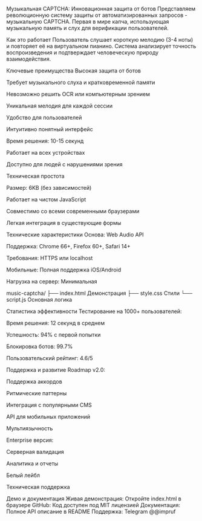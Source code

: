 Музыкальная CAPTCHA: Инновационная защита от ботов
Представляем революционную систему защиты от автоматизированных запросов - музыкальную CAPTCHA. Первая в мире капча, использующая музыкальную память и слух для верификации пользователей.

Как это работает
Пользователь слушает короткую мелодию (3-4 ноты) и повторяет её на виртуальном пианино. Система анализирует точность воспроизведения и подтверждает человеческую природу взаимодействия.

Ключевые преимущества
Высокая защита от ботов

Требует музыкального слуха и кратковременной памяти

Невозможно решить OCR или компьютерным зрением

Уникальная мелодия для каждой сессии

Удобство для пользователей

Интуитивно понятный интерфейс

Время решения: 10-15 секунд

Работает на всех устройствах

Доступно для людей с нарушениями зрения

Техническая простота

Размер: 6KB (без зависимостей)

Работает на чистом JavaScript

Совместимо со всеми современными браузерами

Легкая интеграция в существующие формы

Технические характеристики
Основа: Web Audio API

Поддержка: Chrome 66+, Firefox 60+, Safari 14+

Требования: HTTPS или localhost

Мобильные: Полная поддержка iOS/Android

Нагрузка на сервер: Минимальная



music-captcha/
├── index.html      Демонстрация
├── style.css       Стили
└── script.js       Основная логика


Статистика эффективности
Тестирование на 1000+ пользователей:

Время решения: 12 секунд в среднем

Успешность: 94% с первой попытки

Блокировка ботов: 99.7%

Пользовательский рейтинг: 4.6/5

Поддержка и развитие
Roadmap v2.0:

Поддержка аккордов

Ритмические паттерны

Интеграция с популярными CMS

API для мобильных приложений

Мультиязычность

Enterprise версия:

Серверная валидация

Аналитика и отчеты

Белый лейбл

Техническая поддержка

Демо и документация
Живая демонстрация: Откройте index.html в браузере
GitHub: Код доступен под MIT лицензией
Документация: Полное API описание в README
Поддержка: Telegram @@impruf
